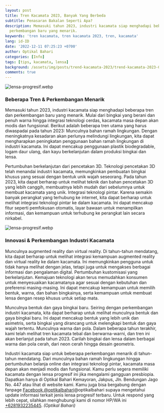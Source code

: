 ```yaml
---
layout: post
title: Tren Kacamata 2023, Banyak Yang Berbeda
subtitle: Penasaran Bakalan Seperti Apa?
description: Memasuki tahun 2023, industri kacamata siap menghadapi beberapa tren dan
  perkembangan baru yang menarik.
keywords: 'tren kacamata, tren kacamata 2023, tren, kacamata'
lang: id-ID
date: '2022-12-11 07:25:23 +0700'
author: Optikal Bahari
categories: [Info]
tags: [tips, kacamata, lensa]
background: /assets/img/posts/trend-kacamata-2023/trend-kacamata-2023-00.webp
comments: true
---
```


<div class="card-deck mb-3">
    <div class="card shadow p-3 mb-5 bg-white rounded">    
        <img 
            data-src="/assets/img/posts/trend-kacamata-2023/trend-kacamata-2023-01.webp" 
            src="/assets/img/posts/trend-kacamata-2023/trend-kacamata-2023-01.webp" 
            class="card-img-top" 
            alt="lensa-progresif.webp">
        <div class="card-body">
            <h3 class="card-title">
                Beberapa Tren & Perkembangan Menarik
            </h3>
                <p class="card-text text-left">
                    Memasuki tahun 2023, industri kacamata siap menghadapi beberapa tren dan perkembangan baru yang menarik. Mulai dari
                    bingkai yang berani dan penuh warna hingga integrasi teknologi cerdas, kacamata masa depan akan modis dan fungsional.
                    Berikut adalah beberapa tren utama yang harus diwaspadai pada tahun 2023:            
                    Munculnya bahan ramah lingkungan. Dengan meningkatnya kesadaran akan perlunya melindungi lingkungan, kita dapat
                    mengharapkan peningkatan penggunaan bahan ramah lingkungan di industri kacamata. Ini dapat mencakup penggunaan plastik
                    biodegradable, logam daur ulang, dan kayu berkelanjutan dalam produksi bingkai dan lensa.
                </p>
                <p class="card-text text-left">
                    Pertumbuhan berkelanjutan dari pencetakan 3D. Teknologi pencetakan 3D telah menandai industri kacamata, memungkinkan
                    pembuatan bingkai khusus yang sesuai dengan bentuk unik wajah seseorang. Pada tahun 2023, kita dapat berharap untuk
                    melihat teknik dan bahan pencetakan 3D yang lebih canggih, membuatnya lebih mudah dari sebelumnya untuk membuat kacamata
                    yang unik. Integrasi teknologi pintar. Karena semakin banyak perangkat yang terhubung ke internet, kita dapat berharap untuk
                    melihat integrasi teknologi pintar ke dalam kacamata. Ini dapat mencakup fitur seperti pemfokusan otomatis, layar bawaan
                    untuk menampilkan informasi, dan kemampuan untuk terhubung ke perangkat lain secara nirkabel.
                </p>
        </div>  
    </div>
</div>

<div class="card-deck mb-3">
    <div class="card shadow p-3 mb-5 bg-white rounded">    
        <img 
            data-src="/assets/img/posts/trend-kacamata-2023/trend-kacamata-2023-02.webp" 
            src="/assets/img/posts/trend-kacamata-2023/trend-kacamata-2023-02.webp" 
            class="card-img-top" 
            alt="lensa-progresif.webp">
        <div class="card-body">
            <h3 class="card-title">
                Innovasi & Perkembangan Industri Kacamata
            </h3>
                <p class="card-text text-left">
                    Munculnya augmented reality dan virtual reality. Di tahun-tahun mendatang, kita dapat berharap untuk melihat integrasi
                    kemampuan augmented reality dan virtual reality ke dalam kacamata. Ini memungkinkan pengguna untuk tidak hanya melihat
                    dengan jelas, tetapi juga untuk mengakses berbagai informasi dan pengalaman digital.                
                    Pertumbuhan kustomisasi yang berkelanjutan. Kemajuan teknologi akan terus memudahkan konsumen untuk menyesuaikan
                    kacamatanya agar sesuai dengan kebutuhan dan preferensi masing-masing. Ini dapat mencakup kemampuan untuk memilih
                    bentuk, warna, dan bahan bingkainya, serta kemampuan untuk membuat lensa dengan resep khusus untuk setiap mata.
                </p>
                <p class="card-text text-left">
                    Munculnya bentuk dan gaya bingkai baru. Seiring dengan perkembangan industri kacamata, kita dapat berharap untuk melihat
                    munculnya bentuk dan gaya bingkai baru. Ini dapat mencakup bentuk yang lebih unik dan asimetris, serta bingkai yang
                    dirancang untuk melengkapi bentuk dan gaya wajah tertentu.                
                    Munculnya warna dan pola. Dalam beberapa tahun terakhir, kami telah melihat tren kacamata tebal dan berwarna-warni, dan
                    tren ini akan berlanjut pada tahun 2023. Carilah bingkai dan lensa dalam berbagai warna dan pola cerah, dari neon cerah
                    hingga desain geometris.
                </p>
                <p class="card-text text-left">
                    Industri kacamata siap untuk beberapa perkembangan menarik di tahun-tahun mendatang. Dari munculnya bahan
                    ramah lingkungan hingga pertumbuhan belanja online dan integrasi teknologi pintar, kacamata masa depan akan menjadi
                    modis dan fungsional. Kamu perlu segera memiliki kacamata dengan lensa progresif ini jika mengalami gangguan presbiopia. 
                    Dapatkan hanya di Optikal Bahari Kemayoran, Jakpus, Jln. Bendungan Jago No. 447 atau lihat di website kami. Kamu juga bisa 
                    bergabung dengan fanpage <a href="https://www.facebook.com/optikalbahari" id="FBClick" title="Facebook Page Optikal Bahari" class="FacebookPage">Facebook @optikalbahari</a>@optikalbahari</a> supaya mengetahui update informasi terkait jenis lensa progresif terbaru. Untuk
                    respond yang lebih cepat, silahkan menghubungi kami di nomor HP/WA ini <a href="https://api.whatsapp.com/send?phone=6281932235445&text=Hallo%2C+saya+butuh+informasi+lebih+lanjut+mengenai+Optikal+Bahari" id="WhatsAppClick" class="WhatsAppCall"
                    title="Call WhatsApp">+6281932235445</a>.
                    <em>(Optikal Bahari)</em>
                </p>
        </div>  
    </div>
</div>
